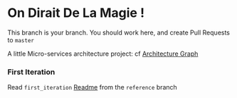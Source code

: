 # On Dirait De La Magie !

This branch is your branch. You should work here, and create Pull Requests to `master`

A little Micro-services architecture project: cf [Architecture Graph](https://github.com/rbobillo/OnDiraitDeLaMagie/blob/master/documentation/On%20Dirait%20De%20La%20Magie.pdfhttps://github.com/rbobillo/OnDiraitDeLaMagie/blob/master/documentation/On%20Dirait%20De%20La%20Magie.pdf)

### First Iteration
Read `first_iteration` [Readme](https://github.com/rbobillo/OnDiraitDeLaMagie/blob/reference/first_iteration/Readme.md) from the `reference` branch